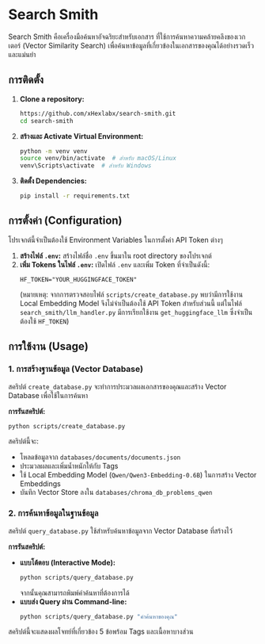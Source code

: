 # Search Smith

Search Smith คือเครื่องมือค้นหาอัจฉริยะสำหรับเอกสาร ที่ใช้การค้นหาความคล้ายคลึงของเวกเตอร์ (Vector Similarity Search) เพื่อค้นหาข้อมูลที่เกี่ยวข้องในเอกสารของคุณได้อย่างรวดเร็วและแม่นยำ

## การติดตั้ง

1.  **Clone a repository:**
    ```bash
    https://github.com/xHexlabx/search-smith.git
    cd search-smith
    ```
2.  **สร้างและ Activate Virtual Environment:**
    ```bash
    python -m venv venv
    source venv/bin/activate  # สำหรับ macOS/Linux
    venv\Scripts\activate  # สำหรับ Windows
    ```
3.  **ติดตั้ง Dependencies:**
    ```bash
    pip install -r requirements.txt
    ```

## การตั้งค่า (Configuration)

โปรเจกต์นี้จำเป็นต้องใช้ Environment Variables ในการตั้งค่า API Token ต่างๆ

1.  **สร้างไฟล์ `.env`:**
    สร้างไฟล์ชื่อ `.env` ขึ้นมาใน root directory ของโปรเจกต์
2.  **เพิ่ม Tokens ในไฟล์ `.env`:**
    เปิดไฟล์ `.env` และเพิ่ม Token ที่จำเป็นดังนี้:
    ```
    HF_TOKEN="YOUR_HUGGINGFACE_TOKEN"
    ```
    (หมายเหตุ: จากการตรวจสอบไฟล์ `scripts/create_database.py` พบว่ามีการใช้งาน Local Embedding Model จึงไม่จำเป็นต้องใช้ API Token สำหรับส่วนนี้ แต่ในไฟล์ `search_smith/llm_handler.py` มีการเรียกใช้งาน `get_huggingface_llm` ซึ่งจำเป็นต้องใช้ `HF_TOKEN`)

## การใช้งาน (Usage)

### 1. การสร้างฐานข้อมูล (Vector Database)

สคริปต์ `create_database.py` จะทำการประมวลผลเอกสารของคุณและสร้าง Vector Database เพื่อใช้ในการค้นหา

**การรันสคริปต์:**
```bash
python scripts/create_database.py
```
สคริปต์นี้จะ:
* โหลดข้อมูลจาก `databases/documents/documents.json`
* ประมวลผลและเพิ่มน้ำหนักให้กับ Tags
* ใช้ Local Embedding Model (`Qwen/Qwen3-Embedding-0.6B`) ในการสร้าง Vector Embeddings
* บันทึก Vector Store ลงใน `databases/chroma_db_problems_qwen`

### 2. การค้นหาข้อมูลในฐานข้อมูล

สคริปต์ `query_database.py` ใช้สำหรับค้นหาข้อมูลจาก Vector Database ที่สร้างไว้

**การรันสคริปต์:**
* **แบบโต้ตอบ (Interactive Mode):**
    ```bash
    python scripts/query_database.py
    ```
    จากนั้นคุณสามารถพิมพ์คำค้นหาที่ต้องการได้
* **แบบส่ง Query ผ่าน Command-line:**
    ```bash
    python scripts/query_database.py "คำค้นหาของคุณ"
    ```
สคริปต์นี้จะแสดงผลโจทย์ที่เกี่ยวข้อง 5 ข้อพร้อม Tags และเนื้อหาบางส่วน
